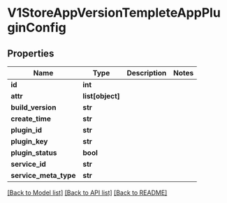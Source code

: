 # V1StoreAppVersionTempleteAppPluginConfig

## Properties
Name | Type | Description | Notes
------------ | ------------- | ------------- | -------------
**id** | **int** |  | 
**attr** | **list[object]** |  | 
**build_version** | **str** |  | 
**create_time** | **str** |  | 
**plugin_id** | **str** |  | 
**plugin_key** | **str** |  | 
**plugin_status** | **bool** |  | 
**service_id** | **str** |  | 
**service_meta_type** | **str** |  | 

[[Back to Model list]](../README.md#documentation-for-models) [[Back to API list]](../README.md#documentation-for-api-endpoints) [[Back to README]](../README.md)



